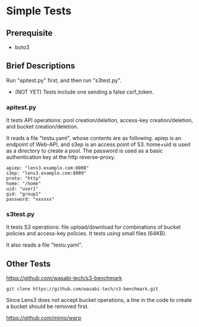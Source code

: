 # Simple Tests

## Prerequisite

* boto3

## Brief Descriptions

Run "apitest.py" first, and then run "s3test.py".

* (NOT YET) Tests include one sending a false csrf_token.

### apitest.py

It tests API operations: pool creation/deletion, access-key
creation/deletion, and bucket creation/deletion.

It reads a file "testu.yaml", whose contents are as following.  apiep
is an endpoint of Web-API, and s3ep is an access point of S3.
home+uid is used as a directory to create a pool.  The password is
used as a basic authentication key at the http reverse-proxy.

```
apiep: "lens3.example.com:8008"
s3ep: "lens3.example.com:8009"
proto: "http"
home: "/home"
uid: "user1"
gid: "group1"
password: "xxxxxx"
```

### s3test.py

It tests S3 operations: file upload/download for combinations of
bucket policies and access-key policies.  It tests using small files
(64KB).

It also reads a file "testu.yaml".

## Other Tests

https://github.com/wasabi-tech/s3-benchmark

```
git clone https://github.com/wasabi-tech/s3-benchmark.git
```

Since Lens3 does not accept bucket operations, a line in the code to
create a bucket should be removed first.


https://github.com/minio/warp
